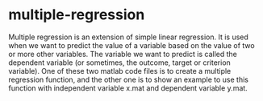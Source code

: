 # multiple-regression
Multiple regression is an extension of simple linear regression. 
It is used when we want to predict the value of a variable based on the value of two or more other variables. 
The variable we want to predict is called the dependent variable (or sometimes, the outcome, target or criterion variable).
One of these two matlab code files is to create a multiple regression function, and the other one is to show an example to use this function with independent variable x.mat and dependent variable y.mat. 
